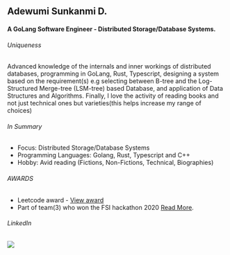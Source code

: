## Adewumi Sunkanmi D.
####  A GoLang Software Engineer - Distributed Storage/Database Systems. 
  
<h6>Uniqueness</h6>
 
Advanced knowledge of the internals and inner workings of distributed databases, programming in GoLang, Rust, Typescript, designing a system based on the requirement(s) e.g selecting between B-tree and the Log-Structured Merge-tree (LSM-tree) based Database, and application of Data Structures and Algorithms. 
Finally, I love the activity of reading books and not just technical ones but varieties(this helps increase my range of choices)
 
 
 <h6>In Summary</h6>
 
- Focus: Distributed Storage/Database Systems  <br/>
- Programming Languages: Golang, Rust, Typescript and C++   <br/>
- Hobby: Avid reading (Fictions, Non-Fictions, Technical, Biographies)  <br/>
<!-- - Teaches Data Structures in Golang [On YouTube](https://www.youtube.com/channel/UCI4OZmm_4knG1fsSBNdLtNQ) <br/> -->

<h6>AWARDS</h6> 

- Leetcode award - [View award](https://leetcode.com/_sunkanmi/?showBadge=50-days-badge-2022) <br/>
- Part of team(3) who won the FSI hackathon 2020 [Read More](https://efina.org.ng/media-room/team-inclusion-wins-efinas-fintech4wd-hackathon/#:~:text=Adewumi%20Sunkanmi). <br/>

<h6>LinkedIn</h6>

<a href="https://www.linkedin.com/in/adewumisunkanmi" target="_blank">
  <img src="https://img.shields.io/badge/linkedin-%230077B5.svg?&style=for-the-badge&logo=linkedin&logoColor=white" />
</a> 
 
  
